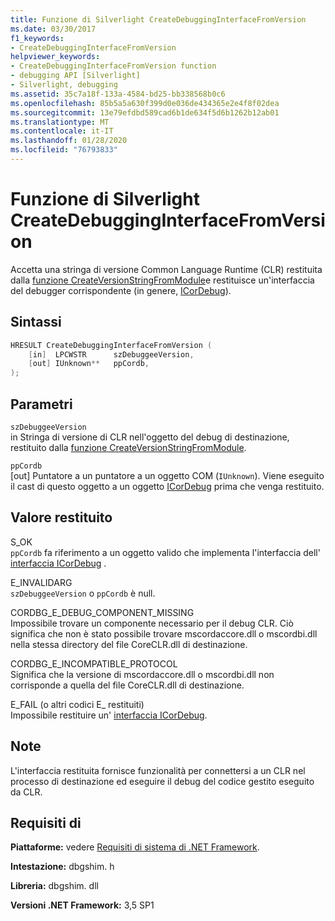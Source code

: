 ```yaml
---
title: Funzione di Silverlight CreateDebuggingInterfaceFromVersion
ms.date: 03/30/2017
f1_keywords:
- CreateDebuggingInterfaceFromVersion
helpviewer_keywords:
- CreateDebuggingInterfaceFromVersion function
- debugging API [Silverlight]
- Silverlight, debugging
ms.assetid: 35c7a18f-133a-4584-bd25-bb338568b0c6
ms.openlocfilehash: 85b5a5a630f399d0e036de434365e2e4f8f02dea
ms.sourcegitcommit: 13e79efdbd589cad6b1de634f5d6b1262b12ab01
ms.translationtype: MT
ms.contentlocale: it-IT
ms.lasthandoff: 01/28/2020
ms.locfileid: "76793833"
---
```

# <a name="createdebugginginterfacefromversion-function-for-silverlight"></a>Funzione di Silverlight CreateDebuggingInterfaceFromVersion
Accetta una stringa di versione Common Language Runtime (CLR) restituita dalla [funzione CreateVersionStringFromModule](createversionstringfrommodule-function.md)e restituisce un'interfaccia del debugger corrispondente (in genere, [ICorDebug](icordebug-interface.md)).  
  
## <a name="syntax"></a>Sintassi  
  
```cpp  
HRESULT CreateDebuggingInterfaceFromVersion (  
    [in]  LPCWSTR      szDebuggeeVersion,  
    [out] IUnknown**   ppCordb,  
);  
```  
  
## <a name="parameters"></a>Parametri  
 `szDebuggeeVersion`  
 in Stringa di versione di CLR nell'oggetto del debug di destinazione, restituito dalla [funzione CreateVersionStringFromModule](createversionstringfrommodule-function.md).  
  
 `ppCordb`  
 [out] Puntatore a un puntatore a un oggetto COM (`IUnknown`). Viene eseguito il cast di questo oggetto a un oggetto [ICorDebug](icordebug-interface.md) prima che venga restituito.  
  
## <a name="return-value"></a>Valore restituito  
 S_OK  
 `ppCordb` fa riferimento a un oggetto valido che implementa l'interfaccia dell' [interfaccia ICorDebug](icordebug-interface.md) .  
  
 E_INVALIDARG  
 `szDebuggeeVersion` o `ppCordb` è null.  
  
 CORDBG_E_DEBUG_COMPONENT_MISSING  
 Impossibile trovare un componente necessario per il debug CLR. Ciò significa che non è stato possibile trovare mscordaccore.dll o mscordbi.dll nella stessa directory del file CoreCLR.dll di destinazione.  
  
 CORDBG_E_INCOMPATIBLE_PROTOCOL  
 Significa che la versione di mscordaccore.dll o mscordbi.dll non corrisponde a quella del file CoreCLR.dll di destinazione.  
  
 E_FAIL (o altri codici E_ restituiti)  
 Impossibile restituire un' [interfaccia ICorDebug](icordebug-interface.md).  
  
## <a name="remarks"></a>Note  
 L'interfaccia restituita fornisce funzionalità per connettersi a un CLR nel processo di destinazione ed eseguire il debug del codice gestito eseguito da CLR.  
  
## <a name="requirements"></a>Requisiti di  
 **Piattaforme:** vedere [Requisiti di sistema di .NET Framework](../../../../docs/framework/get-started/system-requirements.md).  
  
 **Intestazione:** dbgshim. h  
  
 **Libreria:** dbgshim. dll  
  
 **Versioni .NET Framework:** 3,5 SP1
